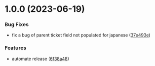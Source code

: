# 1.0.0 (2023-06-19)

### Bug Fixes

- fix a bug of parent ticket field not populated for japanese ([37e493e](https://github.com/yujiosaka/asana-parent-ticket-highlighter/commit/37e493e2a6bff7ae9af6fb0b8531e5671184397e))

### Features

- automate release ([6f38a48](https://github.com/yujiosaka/asana-parent-ticket-highlighter/commit/6f38a480464bf3f97cb9b0590062f881b2196377))
